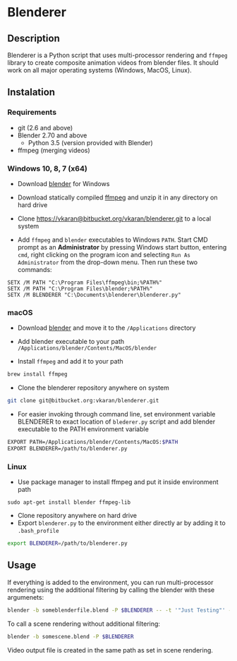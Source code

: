 # Blenderer

## Description

Blenderer is a Python script that uses multi-processor
rendering and `ffmpeg` library to create composite
animation videos from blender files. It should work on
all major operating systems (Windows, MacOS, Linux).

## Instalation

### Requirements

- git (2.6 and above)
- Blender 2.70 and above
  - Python 3.5 (version provided with Blender)
- ffmpeg (merging videos)

### Windows 10, 8, 7 (x64)

 - Download [blender](https://www.blender.org/download/Blender2.79/blender-2.79b-windows64.msi/) for Windows

 - Download statically compiled [ffmpeg](https://ffmpeg.zeranoe.com/builds/win64/static/ffmpeg-20180427-4833050-win64-static.zip) and unzip it in any directory on hard drive

 - Clone [https://vkaran@bitbucket.org/vkaran/blenderer.git](https://vkaran@bitbucket.org/vkaran/blenderer.git) to a local system

 - Add `ffmpeg` and `blender` executables to Windows `PATH`. Start CMD prompt as an **Administrator** by pressing Windows start button, entering `cmd`, right clicking on the program icon and selecting `Run As Administrator` from the drop-down menu. Then run these two commands:

 ```
 SETX /M PATH "C:\Program Files\ffmpeg\bin;%PATH%"
 SETX /M PATH "C:\Program Files\blender;%PATH%"
 SETX /M BLENDERER "C:\Documents\blenderer\blenderer.py"
 ```

### macOS

 - Download [blender](https://www.blender.org/download/Blender2.79/blender-2.79b-macOS-10.6.dmg/) and move it to the `/Applications` directory

 - Add blender executable to your path `/Applications/blender/Contents/MacOS/blender`

 - Install `ffmpeg` and add it to your path

```bash
brew install ffmpeg
```

 - Clone the blenderer repository anywhere on system

```bash
git clone git@bitbucket.org:vkaran/blenderer.git
```

- For easier invoking through command line, set environment variable BLENDERER to exact location of `blederer.py` script and add blender executable to the PATH environment variable

```bash
EXPORT PATH=/Applications/blender/Contents/MacOS:$PATH
EXPORT BLENDERER=/path/to/blenderer.py
```

### Linux

- Use package manager to install ffmpeg and put it inside
environment path

```
sudo apt-get install blender ffmpeg-lib
```

- Clone repository anywhere on hard drive
- Export `blenderer.py` to the environment either directly ar by adding it to `.bash_profile`

```bash
export BLENDERER=/path/to/blenderer.py
```

## Usage

If everything is added to the environment, you can run
multi-processor rendering using the additional filtering
by calling the blender with these argumenets:

```bash
blender -b someblenderfile.blend -P $BLENDERER -- -t '"Just Testing"' -c 0.5 0.5 0.5
```

To call a scene rendering without additional filtering:

```bash
blender -b somescene.blend -P $BLENDERER
```

Video output file is created in the same path as set in
scene rendering.